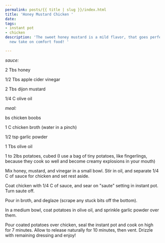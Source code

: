 ```yaml
---
permalink: posts/{{ title | slug }}/index.html
title: 'Honey Mustard Chicken '
date: 
tags:
- instant pot
- chicken
description: 'The sweet honey mustard is a mild flavor, that goes perfectly with this
  new take on comfort food! '

---
```

_sauce:_ 

2 Tbs honey

1/2 Tbs apple cider vinegar

2 Tbs dijon mustard

1/4 C olive oil

_meal:_ 

bs chicken boobs

1 C chicken broth (water in a pinch)

1/2 tsp garlic powder

1 Tbs olive oil

1 to 2lbs potatoes, cubed (I use a bag of tiny potatoes, like fingerlings, because they cook so well and become creamy explosions in your mouth)

Mix honey, mustard, and vinegar in a small bowl. Stir in oil, and separate 1/4 C of sauce for chicken and set rest aside.

Coat chicken with 1/4 C of sauce, and sear on "saute" setting in instant pot. Turn saute off. 

Pour in broth, and deglaze (scrape any stuck bits off the bottom). 

In a medium bowl, coat potatoes in olive oil, and sprinkle garlic powder over them. 

 Pour coated potatoes over chicken, seal the instant pot and cook on high for 7 minutes. Allow to release naturally for 10 minutes, then vent. Drizzle with remaining dressing and enjoy! 